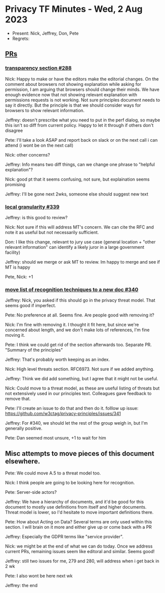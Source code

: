 # Privacy TF Minutes - Wed, 2 Aug 2023

* Present: Nick, Jeffrey, Don, Pete
* Regrets:

## [PRs](https://github.com/w3ctag/privacy-principles/pulls?q=is%3Aopen+is%3Apr+sort%3Acreated-asc)

### [transparency section #288](https://github.com/w3ctag/privacy-principles/pull/288)

Nick: Happy to make or have the editors make the editorial changes. On the comment about browsers not showing explanation while asking for permission, I am arguing that browsers should change their minds. We have enough evidence now that not showing relevant explanation with permissions requests is not working. Not sure principles document needs to say it directly. But the principle is that we should consider ways for browsers to show relevant information.

Jeffrey: doesn't prescribe what you need to put in the perf dialog, so maybe this isn't so diff from current policy.  Happy to let it through if others don't disagree

Pete: I'll take a look ASAP and report back on slack or on the next call i can attend (i wont be on the next call)

Nick: other concerns?

Jeffrey: Info means two diff things, can we change one phrase to "helpful explanation"?

Nick: good pt that it seems confusing, not sure, but explaination seems promising

Jeffrey: I'll be gone next 2wks, someone else should suggest new text

### [local granularity #339](https://github.com/w3ctag/privacy-principles/pull/339)

Jeffrey: is this good to review?

Nick: Not sure if this will address MT's concern. We can cite the RFC and note it as useful but not necessarily sufficient.

Don: I like this change, relevant to jury use case (general location + "other relevant information" can identify a likely juror in a large government facility)

Jeffrey: should we merge or ask MT to review.  Im happy to merge and see if MT is happy

Pete, Nick: +1

### [move list of recognition techniques to a new doc #340](https://github.com/w3ctag/privacy-principles/pull/340)

Jeffrey: Nick, you asked if this should go in the privacy threat model.  That seems good if imperfect.

Pete: No preference at all. Seems fine. Are people good with removing it?

Nick: I'm fine with removing it. I thought it fit here, but since we're concerned about length, and we don't make lots of references, I'm fine moving it.

Pete: I think we could get rid of the section afterwards too. Separate PR. "Summary of the principles"

Jeffrey: That's probably worth keeping as an index.

Nick: High level threats section. RFC6973. Not sure if we added anything.

Jeffrey: Think we did add something, but I agree that it might not be useful.

Nick: Could move to a threat model, as these are useful listing of threats but not extensively used in our principles text. Colleagues gave feedback to remove that.

Pete: I'll create an issue to do that and then do it. folllow up issue: https://github.com/w3ctag/privacy-principles/issues/341

Jeffrey: For #340, we should let the rest of the group weigh in, but I'm generally positive.

Pete: Dan seemed most unsure, +1 to wait for him

## Misc attempts to move pieces of this document elsewhere.

Pete: We could move A.5 to a threat model too.

Nick: I think people are going to be looking here for recognition.

Pete: Server-side actors?

Jeffrey: We have a hierarchy of documents, and it'd be good for this document to mostly use definitions from itself and higher documents. Threat model is lower, so I'd hesitate to move important definitions there.

Pete: How about Acting on Data? Several terms are only used within this section. I will brain on it more and either give up or come back with a PR

Jeffrey: Especially the GDPR terms like "service provider".

Nick: we might be at the end of what we can do today.  Once we address current PRs, remaining issues seem like editoral and similar.  Seems good!

Jeffrey: still two issues for me, 279 and 280, will address when i get back in 2 wk

Pete: I also wont be here next wk

Jeffrey: the end
